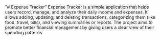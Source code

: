 "# Expense Tracker" 
Expense Tracker is a simple application that helps users record, manage, and analyze their daily income and expenses. It allows adding, updating, and deleting transactions, categorizing them (like food, travel, bills), and viewing summaries or reports. The project aims to promote better financial management by giving users a clear view of their spending patterns.